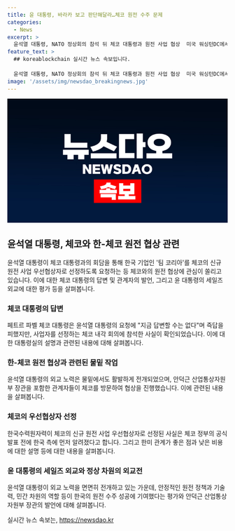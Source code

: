 ```yaml
---
title: 윤 대통령, 바라카 보고 판단해달라…체코 원전 수주 문제
categories:
  - News
excerpt: >
  윤석열 대통령, NATO 정상회의 참석 뒤 체코 대통령과 원전 사업 협상  미국 워싱턴DC에서 열린 한-체코 정상회담에서 윤석열 대통령이 체코 대통령에게 팀 코리아를 체코 신규 원전 사업의 우선협상자로 선정해 달라고 요청. 이에 대해 체코 대통령은 즉각 답변은 피하면서, 안덕근 장관 등의 물밑 노력을 거쳐 체코가 한국수력원자력을 선정하기로 결정하였고 대통령실은 한미 관계의 긍정적 영향과 역외 국가 선정 부담 완화를 언급함. 윤 대통령의 세일즈 외교전과 한국의 원전 기술력, 민간 차원의 역할이 수주 성공의 주요 원동력으로 평가됨.
feature_text: >
  ## koreablockchain 실시간 뉴스 속보입니다.

  윤석열 대통령, NATO 정상회의 참석 뒤 체코 대통령과 원전 사업 협상  미국 워싱턴DC에서 열린 한-체코 정상회담에서 윤석열 대통령이 체코 대통령에게 팀 코리아를 체코 신규 원전 사업의 우선협상자로 선정해 달라고 요청. 이에 대해 체코 대통령은 즉각 답변은 피하면서, 안덕근 장관 등의 물밑 노력을 거쳐 체코가 한국수력원자력을 선정하기로 결정하였고 대통령실은 한미 관계의 긍정적 영향과 역외 국가 선정 부담 완화를 언급함. 윤 대통령의 세일즈 외교전과 한국의 원전 기술력, 민간 차원의 역할이 수주 성공의 주요 원동력으로 평가됨.
image: '/assets/img/newsdao_breakingnews.jpg'
---
```


<p><img src="/assets/img/newsdao_breakingnews.jpg" alt="koreablockchain 속보" /></p>

<h2 data-ke-size="size26">윤석열 대통령, 체코와 한-체코 원전 협상 관련</h2>

<p data-ke-size="size16">윤석열 대통령이 체코 대통령과의 회담을 통해 한국 기업인 '팀 코리아'를 체코의 신규 원전 사업 우선협상자로 선정하도록 요청하는 등 체코와의 원전 협상에 관심이 쏠리고 있습니다. 이에 대한 체코 대통령의 답변 및 관계자의 발언, 그리고 윤 대통령의 세일즈 외교에 대한 평가 등을 살펴봅니다.</p>

<h3>체코 대통령의 답변</h3>

<p data-ke-size="size16">페트르 파벨 체코 대통령은 윤석열 대통령의 요청에 "지금 답변할 수는 없다"며 즉답을 피했지만, 사업자를 선정하는 체코 내각 회의에 참석한 사실이 확인되었습니다. 이에 대한 대통령실의 설명과 관련된 내용에 대해 살펴봅니다.</p>

<h3>한-체코 원전 협상과 관련된 물밑 작업</h3>

<p data-ke-size="size16">윤석열 대통령의 외교 노력은 물밑에서도 활발하게 전개되었으며, 안덕근 산업통상자원부 장관을 포함한 관계자들이 체코를 방문하여 협상을 진행했습니다. 이에 관련된 내용을 살펴봅니다.</p>

<h3>체코의 우선협상자 선정</h3>

<p data-ke-size="size16">한국수력원자력이 체코의 신규 원전 사업 우선협상자로 선정된 사실은 체코 정부의 공식 발표 전에 한국 측에 먼저 알려졌다고 합니다. 그리고 한미 관계가 좋은 점과 낮은 비용에 대한 설명 등에 대한 내용을 살펴봅니다.</p>

<h3>윤 대통령의 세일즈 외교와 정상 차원의 외교전</h3>

<p data-ke-size="size16">윤석열 대통령이 외교 노력을 면면히 전개하고 있는 가운데, 안정적인 원전 정책과 기술력, 민간 차원의 역할 등이 한국의 원전 수주 성공에 기여했다는 평가와 안덕근 산업통상자원부 장관의 발언에 대해 살펴봅니다.</p>
실시간 뉴스 속보는, <a href="https://newsdao.kr" rel="dofollow">https://newsdao.kr</a>


